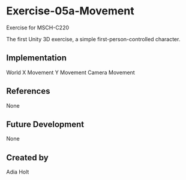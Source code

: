 # Exercise-05a-Movement

Exercise for MSCH-C220

The first Unity 3D exercise, a simple first-person-controlled character.

## Implementation
World
X Movement
Y Movement
Camera Movement

## References

None

## Future Development

None

## Created by 
 Adia Holt
